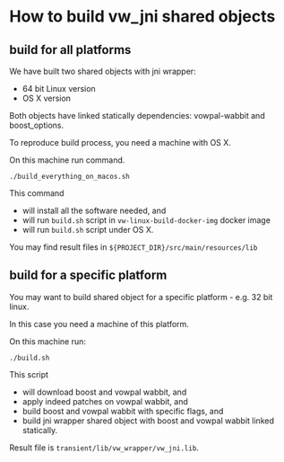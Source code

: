 How to build vw_jni shared objects
==================================

build for all platforms
-----------------------

We have built two shared objects with jni wrapper:

 - 64 bit Linux version
 - OS X version

Both objects have linked statically dependencies: vowpal-wabbit and boost_options.

To reproduce build process, you need a machine with OS X.

On this machine run command.
```
./build_everything_on_macos.sh
```
This command

 - will install all the software needed, and
 - will run `build.sh` script in `vw-linux-build-docker-img` docker image
 - will run `build.sh` script under OS X.

 You may find result files in `${PROJECT_DIR}/src/main/resources/lib`

build for a specific platform
------------------------------

You may want to build shared object for a specific platform - e.g. 32 bit linux.

In this case you need a machine of this platform.

On this machine run:
```
./build.sh
```

This script

- will download boost and vowpal wabbit, and
- apply indeed patches on vowpal wabbit, and
- build boost and vowpal wabbit with specific flags, and
- build jni wrapper shared object with boost and vowpal wabbit linked statically.

Result file is `transient/lib/vw_wrapper/vw_jni.lib`.
